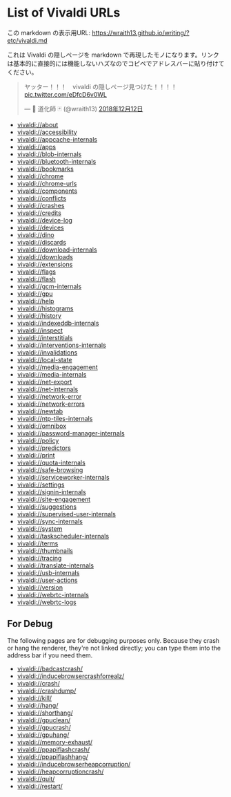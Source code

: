 # List of Vivaldi URLs

<!--[NOWRITING]-->
<link rel="canonical" href="https://wraith13.github.io/writing/?etc/vivaldi.md" />
この markdown の表示用URL: <a rel="canonical" href="https://wraith13.github.io/writing/?home.md">https://wraith13.github.io/writing/?etc/vivaldi.md</a>
<!--[/NOWRITING]-->

これは Vivaldi の隠しページを markdown で再現したモノになります。リンクは基本的に直接的には機能しないハズなのでコピペでアドレスバーに貼り付けてください。

<blockquote class="twitter-tweet" data-lang="ja"><p lang="ja" dir="ltr">ヤッター！！！　vivaldi の隠しページ見つけた！！！！ <a href="https://t.co/eDfcD6v0WL">pic.twitter.com/eDfcD6v0WL</a></p>&mdash; 👻 道化師 🃏 (@wraith13) <a href="https://twitter.com/wraith13/status/1072845075598663680?ref_src=twsrc%5Etfw">2018年12月12日</a></blockquote>

- <vivaldi://about>
- <vivaldi://accessibility>
- <vivaldi://appcache-internals>
- <vivaldi://apps>
- <vivaldi://blob-internals>
- <vivaldi://bluetooth-internals>
- <vivaldi://bookmarks>
- <vivaldi://chrome>
- <vivaldi://chrome-urls>
- <vivaldi://components>
- <vivaldi://conflicts>
- <vivaldi://crashes>
- <vivaldi://credits>
- <vivaldi://device-log>
- <vivaldi://devices>
- <vivaldi://dino>
- <vivaldi://discards>
- <vivaldi://download-internals>
- <vivaldi://downloads>
- <vivaldi://extensions>
- <vivaldi://flags>
- <vivaldi://flash>
- <vivaldi://gcm-internals>
- <vivaldi://gpu>
- <vivaldi://help>
- <vivaldi://histograms>
- <vivaldi://history>
- <vivaldi://indexeddb-internals>
- <vivaldi://inspect>
- <vivaldi://interstitials>
- <vivaldi://interventions-internals>
- <vivaldi://invalidations>
- <vivaldi://local-state>
- <vivaldi://media-engagement>
- <vivaldi://media-internals>
- <vivaldi://net-export>
- <vivaldi://net-internals>
- <vivaldi://network-error>
- <vivaldi://network-errors>
- <vivaldi://newtab>
- <vivaldi://ntp-tiles-internals>
- <vivaldi://omnibox>
- <vivaldi://password-manager-internals>
- <vivaldi://policy>
- <vivaldi://predictors>
- <vivaldi://print>
- <vivaldi://quota-internals>
- <vivaldi://safe-browsing>
- <vivaldi://serviceworker-internals>
- <vivaldi://settings>
- <vivaldi://signin-internals>
- <vivaldi://site-engagement>
- <vivaldi://suggestions>
- <vivaldi://supervised-user-internals>
- <vivaldi://sync-internals>
- <vivaldi://system>
- <vivaldi://taskscheduler-internals>
- <vivaldi://terms>
- <vivaldi://thumbnails>
- <vivaldi://tracing>
- <vivaldi://translate-internals>
- <vivaldi://usb-internals>
- <vivaldi://user-actions>
- <vivaldi://version>
- <vivaldi://webrtc-internals>
- <vivaldi://webrtc-logs>

## For Debug

The following pages are for debugging purposes only. Because they crash or hang the renderer, they're not linked directly; you can type them into the address bar if you need them.

- <vivaldi://badcastcrash/>
- <vivaldi://inducebrowsercrashforrealz/>
- <vivaldi://crash/>
- <vivaldi://crashdump/>
- <vivaldi://kill/>
- <vivaldi://hang/>
- <vivaldi://shorthang/>
- <vivaldi://gpuclean/>
- <vivaldi://gpucrash/>
- <vivaldi://gpuhang/>
- <vivaldi://memory-exhaust/>
- <vivaldi://ppapiflashcrash/>
- <vivaldi://ppapiflashhang/>
- <vivaldi://inducebrowserheapcorruption/>
- <vivaldi://heapcorruptioncrash/>
- <vivaldi://quit/>
- <vivaldi://restart/>
